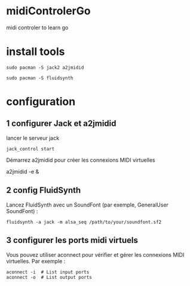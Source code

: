# midiControlerGo
midi controler to learn go

# install tools

`sudo pacman -S jack2 a2jmidid`

`sudo pacman -S fluidsynth`

# configuration
## 1 configurer Jack et a2jmidid

lancer le serveur jack

`jack_control start`

Démarrez a2jmidid pour créer les connexions MIDI virtuelles

a2jmidid -e &

## 2 config FluidSynth

Lancez FluidSynth avec un SoundFont (par exemple, GeneralUser SoundFont) :

`fluidsynth -a jack -m alsa_seq /path/to/your/soundfont.sf2`

## 3 configurer les ports midi virtuels

Vous pouvez utiliser aconnect pour vérifier et gérer les connexions MIDI virtuelles. Par exemple :

```
aconnect -i  # List input ports
aconnect -o  # List output ports
```

